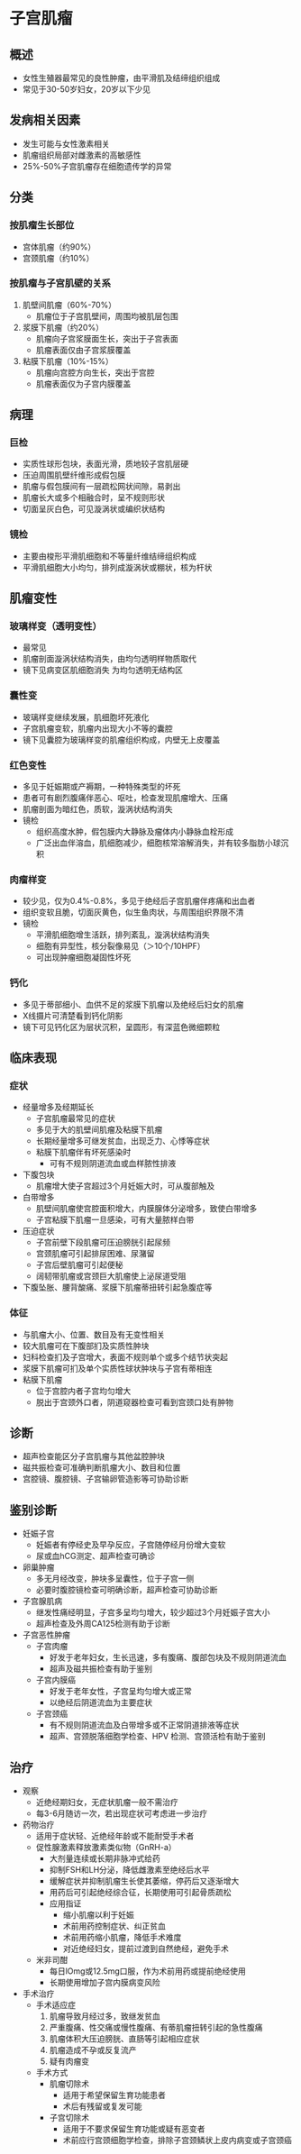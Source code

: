 # 子宫肌瘤
## 概述
- 女性生殖器最常见的良性肿瘤，由平滑肌及结缔组织组成
- 常见于30-50岁妇女，20岁以下少见
## 发病相关因素
- 发生可能与女性激素相关 
- 肌瘤组织局部对雌激素的高敏感性
- 25%-50%子宫肌瘤存在细胞遗传学的异常
## 分类
### 按肌瘤生长部位
  - 宫体肌瘤（约90%）
  - 宫颈肌瘤（约10%）
### 按肌瘤与子宫肌壁的关系
  1. 肌壁间肌瘤（60%-70%）
       - 肌瘤位于子宫肌壁间，周围均被肌层包围
  2.  浆膜下肌瘤（约20%）
       - 肌瘤向子宫浆膜面生长，突出于子宫表面
       - 肌瘤表面仅由子宫浆膜覆盖
  3.  粘膜下肌瘤（10%-15%）
       - 肌瘤向宫腔方向生长，突出于宫腔
       - 肌瘤表面仅为子宫内膜覆盖
## 病理
### 巨检
  - 实质性球形包块，表面光滑，质地较子宫肌层硬
  - 压迫周围肌壁纤维形成假包膜
  - 肌瘤与假包膜间有一层疏松网状间隙，易剥出
  - 肌瘤长大或多个相融合时，呈不规则形状
  - 切面呈灰白色，可见漩涡状或编织状结构
### 镜检
  - 主要由梭形平滑肌细胞和不等量纤维结缔组织构成
  - 平滑肌细胞大小均匀，排列成漩涡状或棚状，核为杆状
## 肌瘤变性
### 玻璃样变（透明变性）
  - 最常见
  - 肌瘤剖面漩涡状结构消失，由均匀透明样物质取代
  - 镜下见病变区肌细胞消失 为均匀透明无结构区
### 囊性变
  - 玻璃样变继续发展，肌细胞坏死液化
  - 子宫肌瘤变软，肌瘤内出现大小不等的囊腔
  - 镜下见囊腔为玻璃样变的肌瘤组织构成，内壁无上皮覆盖
### 红色变性
  - 多见于妊娠期或产褥期，一种特殊类型的坏死
  - 患者可有剧烈腹痛伴恶心、呕吐，检查发现肌瘤增大、压痛
  - 肌瘤剖面为暗红色，质软，漩涡状结构消失
  - 镜检
    - 组织高度水肿，假包膜内大静脉及瘤体内小静脉血栓形成
    - 广泛出血伴溶血，肌细胞减少，细胞核常溶解消失，并有较多脂肪小球沉积
### 肉瘤样变
  - 较少见，仅为0.4%-0.8%，多见于绝经后子宫肌瘤伴疼痛和出血者
  - 组织变软且脆，切面灰黄色，似生鱼肉状，与周围组织界限不清
  - 镜检
    - 平滑肌细胞增生活跃，排列紊乱，漩涡状结构消失
    - 细胞有异型性，核分裂像易见（＞10个/10HPF）
    - 可出现肿瘤细胞凝固性坏死
### 钙化
  - 多见于蒂部细小、血供不足的浆膜下肌瘤以及绝经后妇女的肌瘤
  - X线摄片可清楚看到钙化阴影
  - 镜下可见钙化区为层状沉积，呈圆形，有深蓝色微细颗粒
## 临床表现
### 症状
- 经量增多及经期延长
  - 子宫肌瘤最常见的症状
  - 多见于大的肌壁间肌瘤及粘膜下肌瘤
  - 长期经量增多可继发贫血，出现乏力、心悸等症状
  - 粘膜下肌瘤伴有坏死感染时
    - 可有不规则阴道流血或血样脓性排液
- 下腹包块
  - 肌瘤增大使子宫超过3个月妊娠大时，可从腹部触及
- 白带增多
  - 肌壁间肌瘤使宫腔面积增大，内膜腺体分泌增多，致使白带增多
  - 子宫粘膜下肌瘤一旦感染，可有大量脓样白带
- 压迫症状
  - 子宫前壁下段肌瘤可压迫膀胱引起尿频
  - 宫颈肌瘤可引起排尿困难、尿潴留
  - 子宫后壁肌瘤可引起便秘
  - 阔韧带肌瘤或宫颈巨大肌瘤使上泌尿道受阻
- 下腹坠胀、腰背酸痛、浆膜下肌瘤蒂扭转引起急腹症等
### 体征
- 与肌瘤大小、位置、数目及有无变性相关
- 较大肌瘤可在下腹部扪及实质性肿块
- 妇科检查扪及子宫增大，表面不规则单个或多个结节状突起
- 浆膜下肌瘤可扪及单个实质性球状肿块与子宫有蒂相连
- 粘膜下肌瘤
  - 位于宫腔内者子宫均匀增大
  - 脱出于宫颈外口者，阴道窥器检查可看到宫颈口处有肿物
## 诊断
- 超声检查能区分子宫肌瘤与其他盆腔肿块
- 磁共振检查可准确判断肌瘤大小、数目和位置
- 宫腔镜、腹腔镜、子宫输卵管造影等可协助诊断
##  鉴别诊断
- 妊娠子宫
  - 妊娠者有停经史及早孕反应，子宫随停经月份增大变软
  - 尿或血hCG测定、超声检查可确诊
- 卵巢肿瘤
  - 多无月经改变，肿块多呈囊性，位于子宫一侧
  - 必要时腹腔镜检查可明确诊断，超声检查可协助诊断
- 子宫腺肌病
  - 继发性痛经明显，子宫多呈均匀增大，较少超过3个月妊娠子宫大小
  - 超声检查及外周CA125检测有助于诊断
- 子宫恶性肿瘤
  - 子宫肉瘤
    - 好发于老年妇女，生长迅速，多有腹痛、腹部包块及不规则阴道流血
    - 超声及磁共振检查有助于鉴别
  - 子宫内膜癌
    - 好发于老年女性，子宫呈均匀增大或正常
    - 以绝经后阴道流血为主要症状
  - 子宫颈癌
    - 有不规则阴道流血及白带增多或不正常阴道排液等症状
    - 超声、宫颈脱落细胞学检查、HPV 检测、宫颈活检有助于鉴别
## 治疗
- 观察
  - 近绝经期妇女，无症状肌瘤一般不需治疗
  - 每3-6月随访一次，若出现症状可考虑进一步治疗
- 药物治疗
  - 适用于症状轻、近绝经年龄或不能耐受手术者
  - 促性腺激素释放激素类似物（GnRH-a）
    - 大剂量连续或长期非脉冲式给药
    - 抑制FSH和LH分泌，降低雌激素至绝经后水平
    - 缓解症状并抑制肌瘤生长使其萎缩，停药后又逐渐增大
    - 用药后可引起绝经综合征，长期使用可引起骨质疏松
    - 应用指证
      - 缩小肌瘤以利于妊娠
      - 术前用药控制症状、纠正贫血
      - 术前用药缩小肌瘤，降低手术难度
      - 对近绝经妇女，提前过渡到自然绝经，避免手术
  - 米非司酣
    - 每日lOmg或12.5mg口服，作为术前用药或提前绝经使用
    - 长期使用增加子宫内膜病变风险
- 手术治疗
  - 手术适应症
    1. 肌瘤导致月经过多，致继发贫血
    2. 严重腹痛、性交痛或慢性腹痛、有蒂肌瘤扭转引起的急性腹痛
    3. 肌瘤体积大压迫膀胱、直肠等引起相应症状
    4. 肌瘤造成不孕或反复流产
    5. 疑有肉瘤变
  - 手术方式
    - 肌瘤切除术
      - 适用于希望保留生育功能患者
      - 术后有残留或复发可能
    - 子宫切除术
      - 适用于不要求保留生育功能或疑有恶变者
      - 术前应行宫颈细胞学检查，排除子宫颈鳞状上皮内病变或子宫颈癌